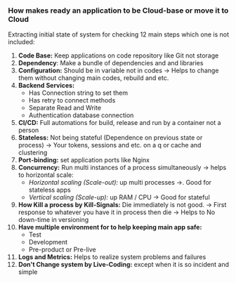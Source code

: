 ### How makes ready an application to be Cloud-base or move it to Cloud
Extracting initial state of system for checking 12 main steps which one is not included:
1) **Code Base:** Keep applications on code repository like Git not storage
2) **Dependency**: Make a bundle of dependencies and and libraries
3) **Configuration:** Should be in variable not in codes -> Helps to change them without changing main codes, rebuild and etc.
4) **Backend Services:** 
	* Has Connection string to set them
	* Has retry to connect methods
	* Separate Read and Write
	* Authentication database connection 
5) **CI/CD:** Full automations for build, release and run by a container not a person
6) **Stateless:** Not being stateful (Dependence on previous state or process) -> Your tokens, sessions and etc. on a q or cache and clustering
7) **Port-binding:** set application ports like Nginx
8) **Concurrency:** Run multi instances of a process simultaneously -> helps to horizontal scale:
	* *Horizontal scaling (Scale-out):* up multi processes ->. Good for stateless apps
	* *Vertical scaling (Scale-up):* up RAM / CPU -> Good for stateful
9) **How Kill a process by Kill-Signals:** Die immediately is not good. -> First response to whatever you have it in process then die -> Helps to No down-time in versioning 
10) **Have multiple environment for to help keeping main app safe:**
	 * Test
	 * Development
	 * Pre-product or Pre-live
11) **Logs and Metrics:** Helps to realize system problems and failures
12) **Don't Change system by Live-Coding:** except when it is so incident and simple
